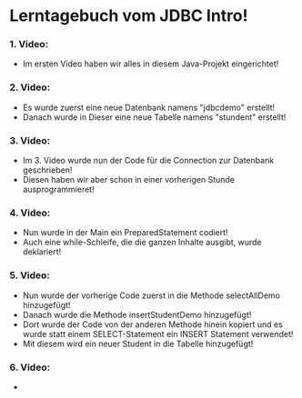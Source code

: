 # Lerntagebuch vom JDBC Intro!

### 1. Video:
- Im ersten Video haben wir alles in diesem Java-Projekt eingerichtet!

### 2. Video:
- Es wurde zuerst eine neue Datenbank namens "jdbcdemo" erstellt!
- Danach wurde in Dieser eine neue Tabelle namens "stundent" erstellt!

### 3. Video:
- Im 3. Video wurde nun der Code für die Connection zur Datenbank geschrieben!
- Diesen haben wir aber schon in einer vorherigen Stunde ausprogrammieret!

### 4. Video:
- Nun wurde in der Main ein PreparedStatement codiert!
- Auch eine while-Schleife, die die ganzen Inhalte ausgibt, wurde deklariert!

### 5. Video:
- Nun wurde der vorherige Code zuerst in die Methode selectAllDemo hinzugefügt!
- Danach wurde die Methode insertStudentDemo hinzugefügt!
- Dort wurde der Code von der anderen Methode hinein kopiert und es wurde statt einem SELECT-Statement ein INSERT Statement verwendet!
- Mit diesem wird ein neuer Student in die Tabelle hinzugefügt!

### 6. Video:
-